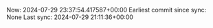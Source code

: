 Now: 2024-07-29 23:37:54.417587+00:00 Earliest commit since sync: None Last sync: 2024-07-29 21:11:36+00:00
